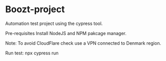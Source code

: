 # Boozt-project
Automation test project using the cypress tool.

Pre-requisites
Install NodeJS and NPM pakcage manager.

Note:
To avoid CloudFlare check use a VPN connected to Denmark region. 

Run test: npx cypress run 
